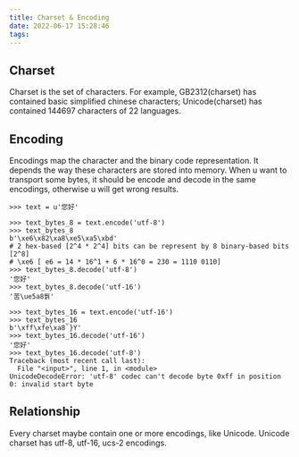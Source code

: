 ```yaml
---
title: Charset & Encoding
date: 2022-06-17 15:28:46
tags:
---
```


## Charset
Charset is the set of characters. For example, GB2312(charset) has contained basic simplified chinese characters; Unicode(charset) has contained 144697 characters of 22 languages.

## Encoding
Encodings map the character and the binary code representation. It depends the way these characters are stored into memory. When u want to transport some bytes, it should be encode and decode in the same encodings, otherwise u will get wrong results. 

```
>>> text = u'您好'

>>> text_bytes_8 = text.encode('utf-8')
>>> text_bytes_8
b'\xe6\x82\xa8\xe5\xa5\xbd'
# 2 hex-based [2^4 * 2^4] bits can be represent by 8 binary-based bits [2^8]
# \xe6 [ e6 = 14 * 16^1 + 6 * 16^0 = 230 = 1110 0110]
>>> text_bytes_8.decode('utf-8')
'您好'
>>> text_bytes_8.decode('utf-16')
'苦\ue5a8붥'

>>> text_bytes_16 = text.encode('utf-16')
>>> text_bytes_16
b'\xff\xfe\xa8`}Y'
>>> text_bytes_16.decode('utf-16')
'您好'
>>> text_bytes_16.decode('utf-8')
Traceback (most recent call last):
  File "<input>", line 1, in <module>
UnicodeDecodeError: 'utf-8' codec can't decode byte 0xff in position 0: invalid start byte
```

## Relationship
Every charset maybe contain one or more encodings, like Unicode. Unicode charset has utf-8, utf-16, ucs-2 encodings.